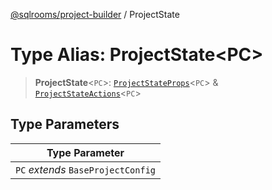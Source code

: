 [@sqlrooms/project-builder](../index.md) / ProjectState

# Type Alias: ProjectState\<PC\>

> **ProjectState**\<`PC`\>: [`ProjectStateProps`](ProjectStateProps.md)\<`PC`\> & [`ProjectStateActions`](ProjectStateActions.md)\<`PC`\>

## Type Parameters

| Type Parameter |
| ------ |
| `PC` *extends* `BaseProjectConfig` |

